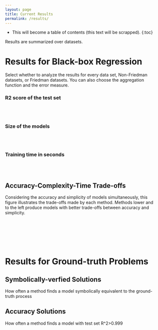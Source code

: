 ```yaml
---
layout: page
title: Current Results
permalink: /results/
---
```


* This will become a table of contents (this text will be scrapped).
{:toc}

<script src="https://cdn.jsdelivr.net/npm/vega@5"></script>
<script src="https://cdn.jsdelivr.net/npm/vega-lite@5"></script>
<!-- <script src="vega-embed-6.15.0.min.js"></script> -->
<script src="https://cdn.jsdelivr.net/npm/vega-embed@6"></script>


<script type="text/javascript">
    var view;

    fetch('./plots/r2test.json')
      .then(res => res.json())
      .then(spec => render(spec, "#r2test"))
      .catch(err => console.error(err));
    fetch('./plots/size.json')
      .then(res => res.json())
      .then(spec => render(spec, "#size"))
      .catch(err => console.error(err));
    fetch('./plots/time.json')
      .then(res => res.json())
      .then(spec => render(spec, "#time"))
      .catch(err => console.error(err));
  vegaEmbed('#paretoR2Size', "./plots/paretoR2Size.json").then(function(result) {
    // Access the Vega view instance (https://vega.github.io/vega/docs/api/view/) as result.view
  }).catch(console.error);
  vegaEmbed('#paretoR2Time', "./plots/paretoR2Time.json").then(function(result) {
    // Access the Vega view instance (https://vega.github.io/vega/docs/api/view/) as result.view
  }).catch(console.error);
  vegaEmbed('#paretoTimeSize', "./plots/paretoTimeSize.json").then(function(result) {
    // Access the Vega view instance (https://vega.github.io/vega/docs/api/view/) as result.view
  }).catch(console.error);


    function render(spec, cont) {
      view = new vega.View(vega.parse(spec), {
        renderer:  'canvas',  // renderer (canvas or svg)
        container: cont,   // parent DOM container
        hover:     true       // enable hover processing
      });
      return view.runAsync();
    }
  </script>



Results are summarized over datasets. 

# Results for Black-box Regression

Select whether to analyze the results for every data set, Non-Friedman datasets, or Friedman datasets. You can also choose the aggregation function and the error measure.

### R2 score of the test set

<div id="r2test"></div>

<br><br>

### Size of the models

<div id="size"></div>

<br><br>

### Training time in seconds

<div id="time"></div>

<br><br>

## Accuracy-Complexity-Time Trade-offs

Considering the accuracy and simplicity of models simultaneously, this figure illustrates the trade-offs made by each method. 
Methods lower and to the left produce models with better trade-offs between accuracy and simplicity. 

<div id="paretoR2Size"></div>

<br><br>

<div id="paretoR2Time"></div>

<br><br>


<script src="https://cdn.jsdelivr.net/npm/vega@5"></script>
<script src="https://cdn.jsdelivr.net/npm/vega-lite@5"></script>
<!-- <script src="vega-embed-6.15.0.min.js"></script> -->
<script src="https://cdn.jsdelivr.net/npm/vega-embed@6"></script>


<script type="text/javascript">
    var view;

    fetch('plots/srGT.json')
      .then(res => res.json())
      .then(spec => render(spec, "#srGT"))
      .catch(err => console.error(err));
    fetch('plots/accGT.json')
      .then(res => res.json())
      .then(spec => render(spec, "#accGT"))
      .catch(err => console.error(err));

    function render(spec, cont) {
      view = new vega.View(vega.parse(spec), {
        renderer:  'canvas',  // renderer (canvas or svg)
        container: cont,   // parent DOM container
        hover:     true       // enable hover processing
      });
      return view.runAsync();
    }
  </script>

# Results for Ground-truth Problems

## Symbolically-verfied Solutions

How often a method finds a model symbolically equivalent to the ground-truth process

<div id="srGT"></div>

## Accuracy Solutions

How often a method finds a model with test set R^2>0.999

<div id="accGT"></div>

<br><br>
